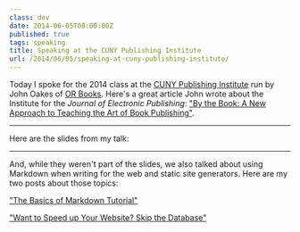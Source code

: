 ```yaml
---
class: dev
date: 2014-06-05T00:00:00Z
published: true
tags: speaking
title: Speaking at the CUNY Publishing Institute
url: /2014/06/05/speaking-at-cuny-publishing-institute/
---
```


Today I spoke for the 2014 class at the [CUNY Publishing Institute](http://cpi.journalism.cuny.edu/) run by John Oakes of [OR Books](http://orbooks.com/). Here's a great article John wrote about the Institute for the _Journal of Electronic Publishing_: ["By the Book: A New Approach to Teaching the Art of Book Publishing"](http://quod.lib.umich.edu/j/jep/3336451.0017.208/--by-the-book-a-new-approach-to-teaching-the-art-of-book?rgn=main;view=fulltext).

---

Here are the slides from my talk:

<script async class="speakerdeck-embed" data-id="4e2abb40ceff0131a8cd564ad4407ede" data-ratio="1.33333333333333" src="//speakerdeck.com/assets/embed.js"></script>

---

And, while they weren't part of the slides, we also talked about using Markdown when writing for the web and static site generators. Here are my two posts about those topics:

["The Basics of Markdown Tutorial"](http://www.budparr.com/article/2014/03/09/markdown-tutorial/)

["Want to Speed up Your Website? Skip the Database"](http://www.budparr.com/article/2014/03/06/static-site-generators-introduction/)


